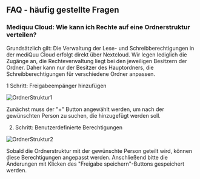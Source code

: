 ## FAQ - häufig gestellte Fragen

### Mediquu Cloud: Wie kann ich Rechte auf eine Ordnerstruktur verteilen?

Grundsätzlich gilt: Die Verwaltung der Lese- und Schreibberechtigungen in der mediQuu Cloud erfolgt direkt über Nextcloud. Wir legen lediglich die Zugänge an, die Rechteverwaltung liegt bei den jeweiligen Besitzern der Ordner. Daher kann nur der Besitzer des Hauptordners, die Schreibberechtigungen für verschiedene Ordner anpassen.

1 Schritt: Freigabeempänger hinzufügen

![OrdnerStruktur1](helpwave/support/docs/Dokumente/Ärtzenetz/OrdnerStruktur1.png)

Zunächst muss der "+" Button angewählt werden, um nach der gewünschten Person zu suchen, die hinzugefügt werden soll.

2. Schritt: Benutzerdefinierte Berechtigungen

![OrdnerStruktur2](helpwave/support/docs/Dokumente/Ärtzenetz/OrdnerStruktur2.png)

Sobald die Ordnerstruktur mit der gewünschte Person geteilt wird, können diese Berechtigungen angepasst werden.
Anschließend bitte die Änderungen mit Klicken des "Freigabe speichern"-Buttons gespeichert werden.
